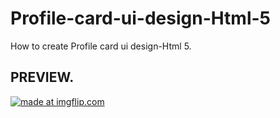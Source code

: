 # Profile-card-ui-design-Html-5
How to create Profile card ui design-Html 5.


## PREVIEW.

<a href="https://imgflip.com/gif/2gbczw"><img src="https://i.imgflip.com/2gbczw.gif" title="made at imgflip.com"/></a>


